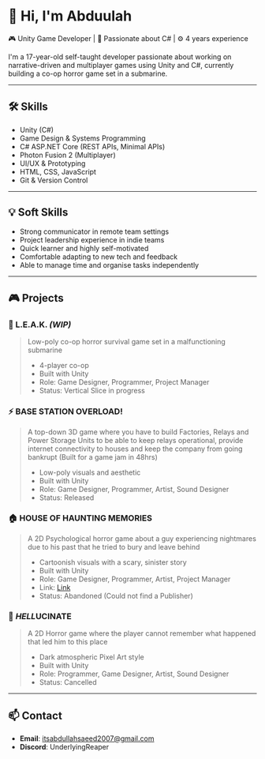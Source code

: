 # 👋 Hi, I'm Abduulah

🎮 Unity Game Developer | 🧠 Passionate about C# | ⚙️ 4 years experience

I'm a 17-year-old self-taught developer passionate about working on narrative-driven and multiplayer games using Unity and C#, currently building a co-op horror game set in a submarine.

---

## 🛠 Skills

- Unity (C#)
- Game Design & Systems Programming
- C# ASP.NET Core (REST APIs, Minimal APIs)
- Photon Fusion 2 (Multiplayer)
- UI/UX & Prototyping
- HTML, CSS, JavaScript
- Git & Version Control

---

## 💡 Soft Skills

- Strong communicator in remote team settings
- Project leadership experience in indie teams
- Quick learner and highly self-motivated
- Comfortable adapting to new tech and feedback
- Able to manage time and organise tasks independently

---

## 🎮 Projects

### 🔧 L.E.A.K. *(WIP)*
> Low-poly co-op horror survival game set in a malfunctioning submarine  
> - 4-player co-op  
> - Built with Unity  
> - Role: Game Designer, Programmer, Project Manager
> - Status: Vertical Slice in progress

### ⚡ BASE STATION OVERLOAD!
> A top-down 3D game where you have to build Factories, Relays and Power Storage Units to be able to keep relays operational, provide internet connectivity to houses and keep the company from going bankrupt (Built for a game jam in 48hrs)
> - Low-poly visuals and aesthetic
> - Built with Unity
> - Role: Game Designer, Programmer, Artist, Sound Designer
> - Status: Released

### 🏠 HOUSE OF HAUNTING MEMORIES
> A 2D Psychological horror game about a guy experiencing nightmares due to his past that he tried to bury and leave behind
> - Cartoonish visuals with a scary, sinister story
> - Built with Unity  
> - Role: Game Designer, Programmer, Artist, Project Manager
> - Link: [Link](https://arsh-studio.itch.io/house-of-haunting-memories)
> - Status: Abandoned (Could not find a Publisher)

### 🚢 *HELL*UCINATE
> A 2D Horror game where the player cannot remember what happened that led him to this place
> - Dark atmospheric Pixel Art style
> - Built with Unity  
> - Role: Programmer, Game Designer, Artist, Sound Designer
> - Status: Cancelled

---

## 📫 Contact

- **Email**: itsabdullahsaeed2007@gmail.com 
- **Discord**: UnderlyingReaper
